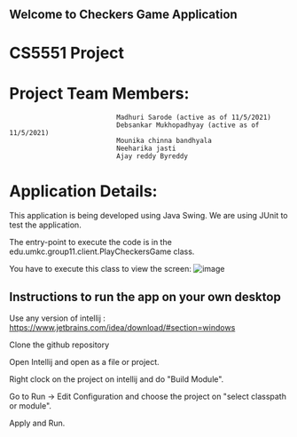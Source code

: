 ## Welcome to Checkers Game Application

#  CS5551 Project
# Project Team Members:
                               Madhuri Sarode (active as of 11/5/2021)
                               Debsankar Mukhopadhyay (active as of 11/5/2021)
                               Mounika chinna bandhyala
                               Neeharika jasti
                               Ajay reddy Byreddy


# Application Details:
This application is being developed using Java Swing. We are using JUnit to test the application.

The entry-point to execute the code is in the edu.umkc.group11.client.PlayCheckersGame class.

You have to execute this class to view the screen:
![image](https://user-images.githubusercontent.com/70332819/139268486-6a3c051c-3f58-4216-a4a4-634e77bd120d.png)



## Instructions to run the app on your own desktop

Use any version of intellij : https://www.jetbrains.com/idea/download/#section=windows

Clone the github repository

Open Intellij and open as a file or project.

Right clock on the project on intellij and do "Build Module".

Go to Run -> Edit Configuration and choose the project on "select classpath or module".

Apply and Run.
 

